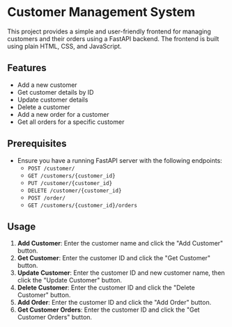 # Customer Management System

This project provides a simple and user-friendly frontend for managing customers and their orders using a FastAPI backend. The frontend is built using plain HTML, CSS, and JavaScript.

## Features

- Add a new customer
- Get customer details by ID
- Update customer details
- Delete a customer
- Add a new order for a customer
- Get all orders for a specific customer

## Prerequisites
- Ensure you have a running FastAPI server with the following endpoints:
  - `POST /customer/`
  - `GET /customers/{customer_id}`
  - `PUT /customer/{customer_id}`
  - `DELETE /customer/{customer_id}`
  - `POST /order/`
  - `GET /customers/{customer_id}/orders`
  
## Usage

1. **Add Customer**: Enter the customer name and click the "Add Customer" button.
2. **Get Customer**: Enter the customer ID and click the "Get Customer" button.
3. **Update Customer**: Enter the customer ID and new customer name, then click the "Update Customer" button.
4. **Delete Customer**: Enter the customer ID and click the "Delete Customer" button.
5. **Add Order**: Enter the customer ID and click the "Add Order" button.
6. **Get Customer Orders**: Enter the customer ID and click the "Get Customer Orders" button.
